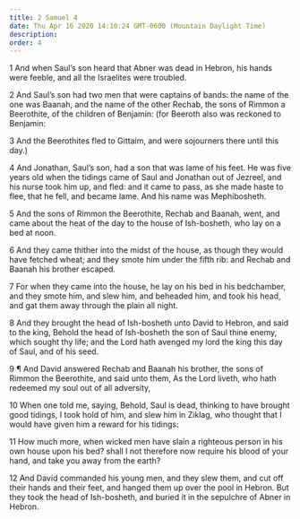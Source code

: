 ```yaml
---
title: 2 Samuel 4
date: Thu Apr 16 2020 14:10:24 GMT-0600 (Mountain Daylight Time)
description: 
order: 4
---
```


<p>
  1 And when Saul&#x2019;s son heard that Abner was dead in Hebron, his hands
  were feeble, and all the Israelites were troubled.
</p>
<p>
  2 And Saul&#x2019;s son had two men that were captains of bands: the name of
  the one was Baanah, and the name of the other Rechab, the sons of Rimmon a
  Beerothite, of the children of Benjamin: (for Beeroth also was reckoned to
  Benjamin:
</p>
<p>
  3 And the Beerothites fled to Gittaim, and were sojourners there until this
  day.)
</p>
<p>
  4 And Jonathan, Saul&#x2019;s son, had a son that was lame of his feet. He was
  five years old when the tidings came of Saul and Jonathan out of Jezreel, and
  his nurse took him up, and fled: and it came to pass, as she made haste to
  flee, that he fell, and became lame. And his name was Mephibosheth.
</p>
<p>
  5 And the sons of Rimmon the Beerothite, Rechab and Baanah, went, and came
  about the heat of the day to the house of Ish-bosheth, who lay on a bed at
  noon.
</p>
<p>
  6 And they came thither into the midst of the house, as though they would have
  fetched wheat; and they smote him under the fifth rib: and Rechab and Baanah
  his brother escaped.
</p>
<p>
  7 For when they came into the house, he lay on his bed in his bedchamber, and
  they smote him, and slew him, and beheaded him, and took his head, and gat
  them away through the plain all night.
</p>
<p>
  8 And they brought the head of Ish-bosheth unto David to Hebron, and said to
  the king, Behold the head of Ish-bosheth the son of Saul thine enemy, which
  sought thy life; and the Lord hath avenged my lord the king this day of Saul,
  and of his seed.
</p>
<p>
  9 &#xB6; And David answered Rechab and Baanah his brother, the sons of Rimmon
  the Beerothite, and said unto them, As the Lord liveth, who hath redeemed my
  soul out of all adversity,
</p>
<p>
  10 When one told me, saying, Behold, Saul is dead, thinking to have brought
  good tidings, I took hold of him, and slew him in Ziklag, who thought that I
  would have given him a reward for his tidings:
</p>
<p>
  11 How much more, when wicked men have slain a righteous person in his own
  house upon his bed? shall I not therefore now require his blood of your hand,
  and take you away from the earth?
</p>
<p>
  12 And David commanded his young men, and they slew them, and cut off their
  hands and their feet, and hanged them up over the pool in Hebron. But they
  took the head of Ish-bosheth, and buried it in the sepulchre of Abner in
  Hebron.
</p>
